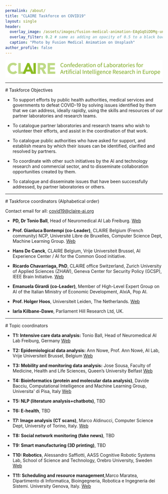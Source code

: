 ```yaml
---
permalink: /about/
title: "CLAIRE Taskforce on COVID19"
layout: single
header:
  overlay_image: /assets/images/fusion-medical-animation-EAgGqOiDDMg-unsplash_flipped.jpg
  overlay_filter: 0.2 # same as adding an opacity of 0.5 to a black background
  caption: "Photo by Fusion Medical Animation on Unsplash"
author_profile: false
---
```

<!--
	  - image_path: /assets/images/markus-spiske-3_SvgDspSTE-unsplash.jpg
    image_caption: "Photo by Markus Spiske on Unsplash"
    alt: "Johns Hopkins - COVID19 Global dashboard"
    excerpt: ""
    url: "https://coronavirus.jhu.edu/map.html"
    btn_label: "Johns Hopkins - COVID19 Global dashboard"
    btn_class: "btn--primary"
-->

<p align="center"><a href="https://claire-ai.org"><img src="/assets/images/banner_claire.jpg" alt="CLAIRE" width ="1000"></a></p>

<hr>
# Taskforce Objectives

* To support efforts by public health authorities, medical services and governments to defeat COVID-19 by solving issues identified by them that we can address, ideally rapidly, using the skills and resources of our partner laboratories and research teams.

* To catalogue partner laboratories and research teams who wish to volunteer their efforts, and assist in the coordination of that work.

* To catalogue public authorities who have asked for support, and establish means by which their issues can be identified, clarified and resolved by partners.

* To coordinate with other such initiatives by the AI and technology research and commercial sector, and to disseminate collaboration opportunities created by them.

* To catalogue and disseminate issues that have been successfully addressed, by partner laboratories or others. 

<hr>
# Taskforce coordinators (Alphabetical order)

Contact email for all: <a href="mailto:covid19@claire-ai.org">covid19@claire-ai.org</a>

* **PD, Dr Tonio Ball**, Head of Neuromedical AI Lab Freiburg. [Web](https://www.tnt.uni-freiburg.de/)

* **Prof. Gianluca Bontempi (co-Leader)**, CLAIRE Belgium (French community) NCP, Université Libre de Bruxelles, Computer Science Dept, Machine Learning Group. [Web](http://mlg.ulb.ac.be)

* **Hans De Canck**, CLAIRE Belgium, Vrije Universiteit Brussel, AI Experience Center / AI for the Common Good initiative.

* **Ricardo Chavarriaga, PhD**, CLAIRE office Switzerland, Zurich University of Applied Sciences (ZHAW), Geneva Center for Security Policy (GCSP), IEEE Brain Initiative. [Web](http://ricardo.chavarriaga.me)

* **Emanuela Girardi (co-Leader)**, Member of High-Level Expert Group on AI of the Italian Ministry of Economic Development, AIxiA, Pop AI.  

* **Prof. Holger Hoos**, Universiteit Leiden, The Netherlands. [Web](http://ada.liacs.nl/hh)

* **Iarla Kilbane-Dawe**, Parliament Hill Research Ltd, UK.

<hr>
# Topic coordinators

<!--* **T0: Coordination, public relations, raise awareness, contacts**-->
* **T1: Intensive care data analysis:** Tonio Ball, Head of Neuromedical AI Lab Freiburg, Germany 
[Web](https://www.tnt.uni-freiburg.de/)

* **T2: Epidemiological data analysis:** Ann Nowe, Prof. Ann Nowé, AI  Lab, Vrije Universiteit Brussel, Belgium [Web](https://ai.vub.ac.be/team/ann-nowe/)

* **T3: Mobility and monitoring data analysis:** Jose Sousa, Faculty of Medicine, Health and Life Sciences, Queen’s University Belfast [Web](http://www.qub.ac.uk/sites/core-technology-units/AdvancedInformatics/)

* **T4: Bioinformatics (protein and molecular data analysis)**, Davide Bacciu, Computational Intelligence and Machine Learning Group, Universita' di Pisa, Italy [Web](http://www.di.unipi.it/~bacciu)

* **T5: NLP (literature analysis+chatbots)**, TBD

* **T6: E-health**, TBD

* **T7: Image analysis (CT scans)**, Marco Aldinucci, Computer Science Dept, University of  Torino, Italy. [Web](http://alpha.di.unito.it/marco-aldinucci/)

* **T8: Social network monitoring (fake news)**, TBD

* **T9: Smart manufacturing (3D printing)**, TBD

* **T10: Robotics**, Alessandro Saffiotti, AASS Cognitive Robotic Systems Lab, School of Science and Technology, Orebro University, Sweden [Web](https://www.oru.se/english/employee/alessandro_saffiotti)

* **T11: Scheduling and resource management**,Marco Maratea, Dipartimento di Informatica, Bioingegneria, Robotica e Ingegneria dei Sistemi. University Genova, Italy. [Web](http://www.star.dist.unige.it/~marco/)
